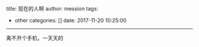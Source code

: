 title: 现在的人啊
author: mession
tags:
  - other
categories: []
date: 2017-11-20 10:25:00
---
离不开个手机，一天天的